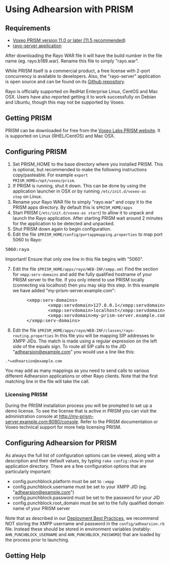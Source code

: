 # Using Adhearsion with PRISM

## Requirements
* [Voxeo PRISM version 11.0 or later (11.5 recommended)](http://voxeolabs.com/prism)
* [rayo-server application](http://ci.voxeolabs.net/jenkins/job/Rayo/lastSuccessfulBuild/artifact/rayo-war/target/)

After downloading the Rayo WAR file it will have the build number in the file name (eg. rayo.b189.war).  Rename this file to simply "rayo.war".

While PRISM itself is a commercial product, a free license with 2-port concurrency is available to developers.  Also, the "rayo-server" application is open source and can be found on its [Github repository](https://github.com/rayo/rayo-server).

Rayo is officially supported on RedHat Enterprise Linux, CentOS and Mac OSX.  Users have also reported getting it to work successfully on Debian and Ubuntu, though this may not be supported by Voxeo.

## Getting PRISM

PRISM can be downloaded for free from the [Voxeo Labs PRISM website](http://voxeolabs.com/prism).  It is supported on Linux (RHEL/CentOS) and Mac OSX.

## Configuring PRISM


1. Set PRISM_HOME to the base directory where you installed PRISM.  This is optional, but recommended to make the following instructions copy/pasteable.  For example <code>export PRISM_HOME=/opt/voxeo/prism</code>.
2. If PRISM is running, shut it down. This can be done by using the application launcher in OSX or by running <code>/etc/init.d/voxeo-as stop</code> on Linux.
3. Rename your Rayo WAR file to simply "rayo.war" and copy it to the PRISM apps directory. By default this is <code>$PRISM_HOME/apps</code>
4. Start PRISM (<code>/etc/init.d/voxeo-as start</code>) to allow it to unpack and launch the Rayo application.  After starting PRISM wait around 2 minutes for the application to be detected and unpacked.
5. Shut PRISM down again to begin configuration.
6. Edit the file <code>$PRISM_HOME/config/portappmapping.properties</code> to map port 5060 to Rayo:
<pre>
5060:rayo
</pre>
Important! Ensure that only one line in this file begins with "5060".

7. Edit the file <code>$PRISM_HOME/apps/rayo/WEB-INF/xmpp.xml</code>
Find the section for <code>xmpp:serv-domains</code> and add the fully qualified hostname of your PRISM server to the file.  If you only intend to use PRISM locally (connecting via localhost) then you may skip this step.  In this example we have added "my-prism-server.example.com":
<pre class="brush: xml">
        &lt;xmpp:serv-domains&gt;
                &lt;xmpp:servdomain&gt;127.0.0.1&lt;/xmpp:servdomain&gt;
                &lt;xmpp:servdomain&gt;localhost&lt;/xmpp:servdomain&gt;
                &lt;xmpp:servdomain&gt;my-prism-server.example.com&lt;/xmpp:servdomain&gt;
        &lt;/xmpp:serv-domains&gt;
</pre>

8. Edit the file <code>$PRISM_HOME/apps/rayo/WEB-INF/classes/rayo-routing.properties</code>
In this file you will be mapping SIP addresses to XMPP JIDs.  The match is made using a regular expression on the left side of the equals sign.  To route all SIP calls to the JID "adhearsion@example.com" you would use a line like this:

```
.*=adhearsion@example.com
```

You may add as many mappings as you need to send calls to various different Adhearsion applications or other Rayo clients.  Note that the first matching line in the file will take the call.


### Licensing PRISM

During the PRISM installation process you will be prompted to set up a demo license.  To see the license that is active in PRISM you can visit the administration console at http://my-prism-server.example.com:8080/console.  Refer to the PRISM documentation or Voxeo technical support for more help licensing PRISM.

## Configuring Adhearsion for PRISM

As always the full list of configuration options can be viewed, along with a description and their default values, by typing `rake config:show` in your application directory.  There are a few configuration options that are particularly important:

* config.punchblock.platform must be set to <code>:xmpp</code>
* config.punchblock.username must be set to your XMPP JID (eg. "adhearsion@example.com")
* config.punchblock.password must be set to the password for your JID
* config.punchblock.root_domain must be set to the fully qualified domain name of your PRISM server

Note that as described in our [Deployment Best Practices](/docs/best-practices/deployment), we recommend NOT storing the XMPP username and password in the `config/adhearsion.rb` file.  Instead these should be stored in environment variables (notably: `AHN_PUNCHBLOCK_USERNAME` and `AHN_PUNCHBLOCK_PASSWORD`) that are loaded by the process prior to launching.

## Getting Help

<a href="#" rel="docs-nav-active" style="display:none;">docs-nav-getting-started</a>
<a href="#" rel="docs-nav-active" style="display:none;">docs-nav-getting-started-installation</a>
